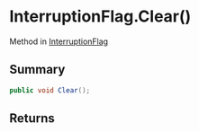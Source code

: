# InterruptionFlag.Clear()

Method in [InterruptionFlag](/api/csharp/yarn.unity.interruptionflag.md)

## Summary



```csharp
public void Clear();
```

## Returns



